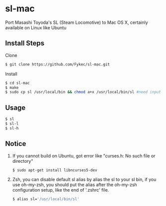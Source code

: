sl-mac
======

Port Masashi Toyoda's SL (Steam Locomotive) to Mac OS X, certainly available on Linux like Ubuntu


## Install Steps

Clone

```bash
$ git clone https://github.com/Fykec/sl-mac.git
```

Install

```bash
$ cd sl-mac
$ make
$ sudo cp sl /usr/local/bin && chmod a+x /usr/local/bin/sl #need input your password
```

## Usage

```bash
$ sl
$ sl-l
$ sl-h
```

## Notice


1. If you cannot build on Ubuntu, got error like "curses.h: No such file or directory"

	```bash
	$ sudo apt-get install libncurses5-dev
	```

2. Zsh, you can disable default sl alias by alias the sl to your sl bin, if you use oh-my-zsh, you should put the alias after the oh-my-zsh configuration setup, like the end of '.zshrc' file.

	```bash
	$ alias sl='/usr/local/bin/sl'
	```
